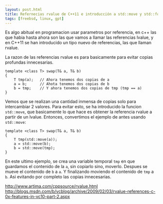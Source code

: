 ```yaml
---
layout: post.html
title: Refernecias rvalue de C++11 e introducción a std::move y std::forward.
tags: [freebsd, linux, gpt]
---
```


Es algo abitual en programacion usar parametros por referencia, en c++ las que habia hasta ahora son las que vamos a llamar las referencias lvalue, y en C++11 se han introducido un tipo nuevo de referencias, las que llaman rvalue.

La razon de las referencias rvalue es para basicamente para evitar copias profundas innecesarias.

    template <class T> swap(T& a, T& b)
    {
        T tmp(a);   // Ahora tenemos dos copias de a
        a = b;      // Ahota tenemos dos copias de b
        b = tmp;    // Y ahora tenemos dos copias de tmp (tmp == a)
    }

Vemos que se realizan una cantidad inmensa de copias solo para intercambiar 2 valores. Para evitar esto, se ha introducido la funcion `std::move`, que basicamente lo que hace es obtener la referencia rvalue a partir de un lvalue. Entonces, convertimos el ejemplo de antes usando `std::move`:

    template <class T> swap(T& a, T& b)
    {
        T tmp(std::move(a));
        a = std::move(b);
        b = std::move(tmp);
    }

En este ultimo ejemplo, se crea una variable temporal `tmp` en que guardamos el contenido de la `a`, sin copiarlo sino, moverlo. Despues se mueve el contenido de `b` a `a`. Y finalizando moviendo el contenido de `tmp` a `b`. Asi evitando por completo las copias innecesarias.


http://www.artima.com/cppsource/rvalue.html
http://blogs.msdn.com/b/vcblog/archive/2009/02/03/rvalue-references-c-0x-features-in-vc10-part-2.aspx
